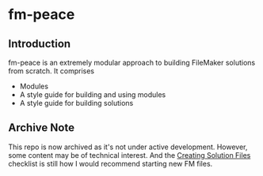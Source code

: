 # fm-peace
## Introduction
fm-peace is an extremely modular approach to building FileMaker solutions from scratch. It comprises

* Modules
* A style guide for building and using modules
* A style guide for building solutions

## Archive Note

This repo is now archived as it's not under active development. However, some content may be of technical interest. And the [Creating Solution Files](https://github.com/alecgregory/fm-peace/blob/master/Creating_Solution_Files.md) checklist is still how I would recommend starting new FM files.

